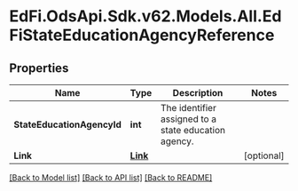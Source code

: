 # EdFi.OdsApi.Sdk.v62.Models.All.EdFiStateEducationAgencyReference

## Properties

Name | Type | Description | Notes
------------ | ------------- | ------------- | -------------
**StateEducationAgencyId** | **int** | The identifier assigned to a state education agency. | 
**Link** | [**Link**](Link.md) |  | [optional] 

[[Back to Model list]](../../README.md#documentation-for-models) [[Back to API list]](../../README.md#documentation-for-api-endpoints) [[Back to README]](../../README.md)

